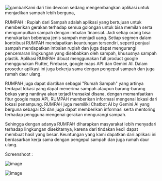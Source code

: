 ![gambar](https://github.com/marifirfan/Rumpah-Apps/assets/120929951/d92415ee-4a7a-4620-9af2-a445003f1906)Kami dari tim devcom sedang mengembangkan aplikasi untuk menjadikan sampah lebih berguna,

RUMPAH : Rupiah dari Sampah adalah aplikasi yang bertujuan untuk memberikan gerakan terhadap semua golongan untuk bisa memilah serta mengumpulkan sampah dengan imbalan finansial. Jadi setiap orang bisa menukarkan beberapa jenis sampah menjadi uang. Setiap segmen dalam kontribusi RUMPAH mendapatkan keuntungan tersendiri, seperti penjual sampah mendapatkan imbalan rupiah dan juga dapat mengurangi pencemaran lingkungan yang disebabkan oleh sampah, khususnya sampah plastik. Aplikasi RUMPAH dibuat menggunakan full product google menggunakan Flutter, Firebase, google maps API dan Gemini AI. Dalam prosedur aplikasi ini juga bekerja sama dengan pengepul sampah dan juga rumah daur ulang. 

RUMPAH juga dapat diartikan sebagai "Rumah Sampah" yang artinya terdapat lokasi yang dapat menerima sampah ataupun barang-barang bekas yang nantinya akan terjadi transaksi disana, dengan memanfaatkan fitur google maps API, RUMPAH memberikan informasi mengenai lokasi dari lokasi penampung. RUMPAH juga memiliki Chatbot AI by Gemini AI yang berguna sebagai CS dan juga dapat memberikan informasi serta mentoring terhadap pengguna mengenai gerakan mengurangi sampah.

Sehingga dengan adanya RUMPAH diharapkan masyarakat lebih menyadari terhadap lingkungan disekitarnya, karena dari tindakan kecil dapat membuat hasil yang besar. Keuntungan yang kami dapatkan dari aplikasi ini berdasarkan kerja sama dengan pengepul sampah dan juga rumah daur ulang. 

Screenshoot :


![image](https://github.com/marifirfan/Rumpah-Apps/assets/120929951/b62c538b-ff31-423b-b92c-68197e37d3d1)


![image](https://github.com/marifirfan/Rumpah-Apps/assets/120929951/2886177d-0c13-4dd6-98aa-eeaac16207ee)

